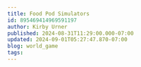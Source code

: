 ```yaml
---
title: Food Pod Simulators
id: 895469414969591197
author: Kirby Urner
published: 2024-08-31T11:29:00.000-07:00
updated: 2024-09-01T05:27:47.870-07:00
blog: world_game
tags: 
---
```


